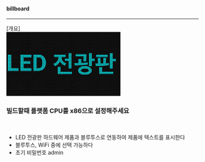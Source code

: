 #### billboard
***
[개요]  
![](./%EC%A0%84%EA%B4%91%ED%8C%90_%EC%98%88%EC%8B%9C.jpg)  

### 빌드할때 플랫폼 CPU를 x86으로 설정해주세요
  
</br>

* LED 전광판 하드웨어 제품과 블루투스로 연동하여 제품에 텍스트를 표시한다
* 블루투스, WiFi 중에 선택 가능하다
* 초기 비밀번호 admin
